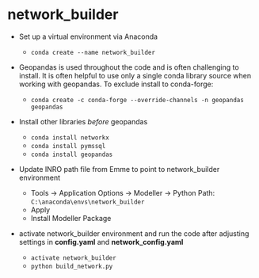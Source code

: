 # network_builder

- Set up a virtual environment via Anaconda
  - `conda create --name network_builder`

- Geopandas is used throughout the code and is often challenging to install. It is often helpful to use only a single conda library source when working with geopandas. To exclude install to conda-forge:
  - `conda create -c conda-forge --override-channels -n geopandas geopandas`

- Install other libraries *before* geopandas
  - `conda install networkx`
  - `conda install pymssql`
  - `conda install geopandas`

- Update INRO path file from Emme to point to network_builder environment
    - Tools -> Application Options -> Modeller -> Python Path: `C:\anaconda\envs\network_builder`
    - Apply
    - Install Modeller Package
    
- activate network_builder environment and run the code after adjusting settings in **config.yaml** and **network_config.yaml**
  - `activate network_builder`
  - `python build_network.py`

